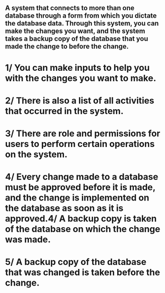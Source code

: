 ## A system that connects to more than one database through a form from which you dictate the database data. Through this system, you can make the changes you want, and the system takes a backup copy of the database that you made the change to before the change.
# 1/ You can make inputs to help you with the changes you want to make.
# 2/ There is also a list of all activities that occurred in the system.
# 3/ There are role and  permissions for users to perform certain operations on the system.
# 4/ Every change made to a database must be approved before it is made, and the change is implemented on the database as soon as it is approved.4/ A backup copy is taken of the database on which the change was made.
# 5/ A backup copy of the database that was changed is taken before the change.
